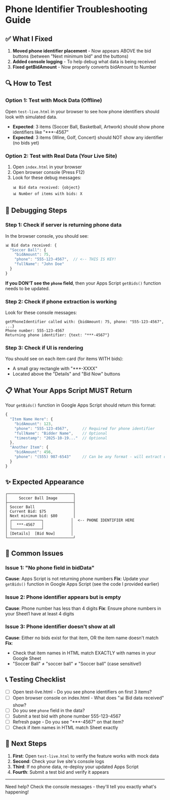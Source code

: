 # Phone Identifier Troubleshooting Guide

## ✅ What I Fixed

1. **Moved phone identifier placement** - Now appears ABOVE the bid buttons (between "Next minimum bid" and the buttons)
2. **Added console logging** - To help debug what data is being received
3. **Fixed getBidAmount** - Now properly converts bidAmount to Number

## 🔍 How to Test

### Option 1: Test with Mock Data (Offline)
Open `test-live.html` in your browser to see how phone identifiers should look with simulated data.

- **Expected**: 3 items (Soccer Ball, Basketball, Artwork) should show phone identifiers like "***-4567"
- **Expected**: 3 items (Wine, Golf, Concert) should NOT show any identifier (no bids yet)

### Option 2: Test with Real Data (Your Live Site)
1. Open `index.html` in your browser
2. Open browser console (Press F12)
3. Look for these debug messages:
   ```
   📊 Bid data received: {object}
   📊 Number of items with bids: X
   ```

## 🐛 Debugging Steps

### Step 1: Check if server is returning phone data
In the browser console, you should see:
```javascript
📊 Bid data received: {
  "Soccer Ball": {
    "bidAmount": 75,
    "phone": "555-123-4567",  // <-- THIS IS KEY!
    "fullName": "John Doe"
  }
}
```

**If you DON'T see the `phone` field**, then your Apps Script `getBids()` function needs to be updated.

### Step 2: Check if phone extraction is working
Look for these console messages:
```
getPhoneIdentifier called with: {bidAmount: 75, phone: "555-123-4567", ...}
Phone number: 555-123-4567
Returning phone identifier: {text: "***-4567"}
```

### Step 3: Check if UI is rendering
You should see on each item card (for items WITH bids):
- A small gray rectangle with "***-XXXX"
- Located above the "Details" and "Bid Now" buttons

## 📋 What Your Apps Script MUST Return

Your `getBids()` function in Google Apps Script should return this format:

```javascript
{
  "Item Name Here": {
    "bidAmount": 123,
    "phone": "555-123-4567",      // Required for phone identifier
    "fullName": "Bidder Name",    // Optional
    "timestamp": "2025-10-19..."  // Optional
  },
  "Another Item": {
    "bidAmount": 456,
    "phone": "(555) 987-6543"     // Can be any format - will extract digits
  }
}
```

## ✨ Expected Appearance

```
┌─────────────────────────────┐
│     Soccer Ball Image       │
├─────────────────────────────┤
│ Soccer Ball                 │
│ Current Bid: $75            │
│ Next minimum bid: $80       │
│ ┌─────────────┐            │  <-- PHONE IDENTIFIER HERE
│ │  ***-4567   │            │
│ └─────────────┘            │
│ [Details]  [Bid Now]       │
└─────────────────────────────┘
```

## 🔧 Common Issues

### Issue 1: "No phone field in bidData"
**Cause**: Apps Script is not returning phone numbers
**Fix**: Update your `getBids()` function in Google Apps Script (see the code I provided earlier)

### Issue 2: Phone identifier appears but is empty
**Cause**: Phone number has less than 4 digits
**Fix**: Ensure phone numbers in your Sheet1 have at least 4 digits

### Issue 3: Phone identifier doesn't show at all
**Cause**: Either no bids exist for that item, OR the item name doesn't match
**Fix**: 
- Check that item names in HTML match EXACTLY with names in your Google Sheet
- "Soccer Ball" ≠ "soccer ball" ≠ "Soccer ball" (case sensitive!)

## 📞 Testing Checklist

- [ ] Open test-live.html - Do you see phone identifiers on first 3 items?
- [ ] Open browser console on index.html - What does "📊 Bid data received" show?
- [ ] Do you see `phone` field in the data?
- [ ] Submit a test bid with phone number 555-123-4567
- [ ] Refresh page - Do you see "***-4567" on that item?
- [ ] Check if item names in HTML match Sheet exactly

## 🎯 Next Steps

1. **First**: Open `test-live.html` to verify the feature works with mock data
2. **Second**: Check your live site's console logs
3. **Third**: If no phone data, re-deploy your updated Apps Script
4. **Fourth**: Submit a test bid and verify it appears

---

Need help? Check the console messages - they'll tell you exactly what's happening!

